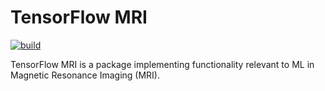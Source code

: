 # TensorFlow MRI

[![build](https://github.com/mrphys/tensorflow-mri/actions/workflows/build-package.yml/badge.svg)](https://github.com/mrphys/tensorflow-mri/actions/workflows/build-package.yml)

TensorFlow MRI is a package implementing functionality relevant to ML in
Magnetic Resonance Imaging (MRI).

